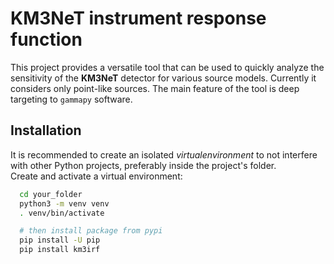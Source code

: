 # KM3NeT instrument response function

This project provides a versatile tool that can be used to quickly analyze the sensitivity of the **KM3NeT** detector for various source models.
Currently it considers only point-like sources. The main feature of the tool is deep targeting to ``gammapy`` software.


##  Installation

It is recommended to create an isolated *virtualenvironment* to not interfere
with other Python projects, preferably inside the project's folder.  
Create and activate a virtual environment:
```bash
  cd your_folder
  python3 -m venv venv
  . venv/bin/activate

  # then install package from pypi
  pip install -U pip
  pip install km3irf
```
